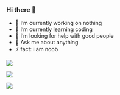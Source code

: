 ### Hi there 👋

- 🔭 I’m currently working on nothing
- 🌱 I’m currently learning coding
- 🤔 I’m looking for help with good people
- 💬 Ask me about anything
- ⚡ fact: i am noob

[![](https://komarev.com/ghpvc/?username=casperteam)](http://satyendra.cf)


[![](https://github-readme-stats.vercel.app/api?username=casperteam)](http://satyendra.cf)


[![](https://hit.yhype.me/github/profile?user_id=84174959)](http://satyendra.cf)
